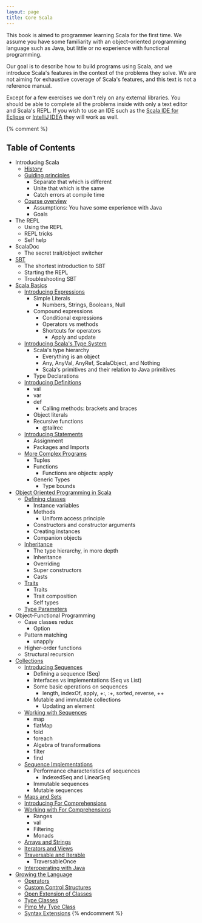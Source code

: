 ```yaml
---
layout: page
title: Core Scala
---
```


This book is aimed to programmer learning Scala for the first time. We assume you have some familiarity with an object-oriented programming language such as Java, but little or no experience with functional programming.

Our goal is to describe how to build programs using Scala, and we introduce Scala's features in the context of the problems they solve. We are not aiming for exhaustive coverage of Scala's features, and this text is not a reference manual.

Except for a few exercises we don't rely on any external libraries. You should be able to complete all the problems inside with only a text editor and Scala's REPL. If you wish to use an IDE such as the [Scala IDE for Eclipse](http://scala-ide.org/) or [IntelliJ IDEA](http://www.jetbrains.com/idea/) they will work as well.

{% comment %}
## Table of Contents

- Introducing Scala
  - [History](intro/history.html)
  - [Guiding principles](intro/guiding-principles.html)
    - Separate that which is different
    - Unite that which is the same
    - Catch errors at compile time
  - [Course overview](intro/course-overview.html)
    - Assumptions: You have some experience with Java
    - Goals
- The REPL
  - Using the REPL
  - REPL tricks
  - Self help
- ScalaDoc
  - The secret trait/object switcher
- [SBT](sbt/index.html)
  - The shortest introduction to SBT
  - Starting the REPL
  - Troubleshooting SBT
- [Scala Basics](scala-basics/index.html)
  - [Introducing Expressions](scala-basics/expressions.html)
    - Simple Literals
      - Numbers, Strings, Booleans, Null
    - Compound expressions
      - Conditional expressions
      - Operators vs methods
      - Shortcuts for operators
        - Apply and update
  - [Introducing Scala's Type System](scala-basics/types.html)
    - Scala's type hierarchy
      - Everything is an object
      - Any, AnyVal, AnyRef, ScalaObject, and Nothing
      - Scala's primitives and their relation to Java primitives
    - Type Declarations
  - [Introducing Definitions](scala-basics/definitions.html)
    - val
    - var
    - def
      - Calling methods: brackets and braces
    - Object literals
    - Recursive functions
      - @tailrec
  - [Introducing Statements](scala-basics/statements.html)
    - Assignment
    - Packages and Imports
  - [More Complex Programs](scala-basics/more-expressions.html)
    - Tuples
    - Functions
      - Functions are objects: apply
    - Generic Types
      - Type bounds
- [Object Oriented Programming in Scala](oo/index.html)
  - [Defining classes](oo/defining.html)
    - Instance variables
    - Methods
      - Uniform access principle
    - Constructors and constructor arguments
    - Creating instances
    - Companion objects
  - [Inheritance](oo/inheritance.html)
    - The type hierarchy, in more depth
    - Inheritance
    - Overriding
    - Super constructors
    - Casts
  - [Traits](oo/traits.html)
    - Traits
    - Trait composition
    - Self types
  - [Type Parameters](oo/type-parameters.html)
- Object-Functional Programming
  - Case classes redux
    - Option
  - Pattern matching
    - unapply
  - Higher-order functions
  - Structural recursion
- [Collections](collections/index.html)
  - [Introducing Sequences](collections/seq.html)
    - Defining a sequence (Seq)
    - Interfaces vs implementations (Seq vs List)
    - Some basic operations on sequences
      - length, indexOf, apply, +:, :+, sorted, reverse, ++
    - Mutable and immutable collections
      - Updating an element
  - [Working with Sequences](collections/working-with-seq.html)
    - map
    - flatMap
    - fold
    - foreach
    - Algebra of transformations
    - filter
    - find
  - [Sequence Implementations](collections/seq-implementations.html)
    - Performance characteristics of sequences
      - IndexedSeq and LinearSeq
    - Immutable sequences
    - Mutable sequences
  - [Maps and Sets](collections/map-and-set.html)
  - [Introducing For Comprehensions](collections/for-comprehensions.html)
  - [Working with For Comprehensions](collections/working-with-for-comprehensions.html)
    - Ranges
    - val
    - Filtering
    - Monads
  - [Arrays and Strings](collections/arrays-and-strings.html)
  - [Iterators and Views](collections/iterators.html)
  - [Traversable and Iterable](collections/traversable.html)
    - TraversableOnce
  - [Interoperating with Java](collections/java-interop.html)
- [Growing the Language](dsl/index.html)
  - [Operators](dsl/operators.html)
  - [Custom Control Structures](dsl/control.html)
  - [Open Extension of Classes](dsl/implicits.html)
  - [Type Classes](dsl/type-classes.html)
  - [Pimp My Type Class](dsl/pimping.html)
  - [Syntax Extensions](dsl/macros.html)
{% endcomment %}

